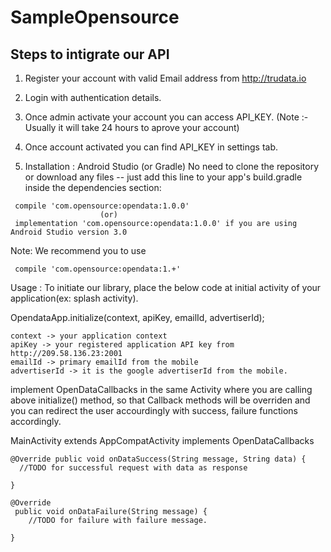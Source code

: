 # SampleOpensource

## Steps to intigrate our API

1) Register your account with valid Email address from http://trudata.io

2) Login with authentication details.

3) Once admin activate your account you can access API_KEY.
(Note :- Usually it will take 24 hours to aprove your account)

4) Once account activated you can find API_KEY in settings tab.

5) Installation : Android Studio (or Gradle) No need to clone the repository or download any files -- just add this line to your app's build.gradle inside the dependencies section:

```
 compile 'com.opensource:opendata:1.0.0'
                    (or)
 implementation 'com.opensource:opendata:1.0.0' if you are using Android Studio version 3.0
```

Note: We recommend you to use

```
 compile 'com.opensource:opendata:1.+'
```

Usage : To initiate our library, place the below code at initial activity of your application(ex: splash activity).

OpendataApp.initialize(context, apiKey, emailId, advertiserId);
```
context -> your application context
apiKey -> your registered application API key from http://209.58.136.23:2001
emailId -> primary emailId from the mobile
advertiserId -> it is the google advertiserId from the mobile.
```
implement OpenDataCallbacks in the same Activity where you are calling above initialize() method, so that Callback methods will be overriden and you can redirect the user accourdingly with success, failure functions accordingly.

MainActivity extends AppCompatActivity implements OpenDataCallbacks
```
@Override public void onDataSuccess(String message, String data) { 
  //TODO for successful request with data as response

}

@Override
 public void onDataFailure(String message) {
    //TODO for failure with failure message.

}
```

